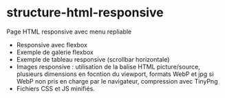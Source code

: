 # structure-html-responsive

Page HTML responsive avec menu repliable

- Responsive avec flexbox
- Exemple de galerie flexbox
- Exemple de tableau responsive (scrollbar horizontale)
- Images responsive : utilisation de la balise HTML picture/source, plusieurs dimensions en focntion du viewport, formats WebP et jpg si WebP non pris en charge par le navigateur, compression avec TinyPng
- Fichiers CSS et JS minifiés.
    
